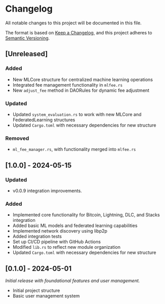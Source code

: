 # Changelog

All notable changes to this project will be documented in this file.

The format is based on [Keep a Changelog](https://keepachangelog.com/en/1.0.0/),
and this project adheres to [Semantic Versioning](https://semver.org/spec/v2.0.0.html).

## [Unreleased]

### Added

- New MLCore structure for centralized machine learning operations
- Integrated fee management functionality in `mlfee.rs`
- New `adjust_fee` method in DAORules for dynamic fee adjustment

### Updated

- Updated `system_evaluation.rs` to work with new MLCore and FederatedLearning structures
- Updated `Cargo.toml` with necessary dependencies for new structure

### Removed

- `ml_fee_manager.rs`, with functionality merged into `mlfee.rs`

## [1.0.0] - 2024-05-15

### Updated

- v0.0.9 integration improvements.

### Added

- Implemented core functionality for Bitcoin, Lightning, DLC, and Stacks integration
- Added basic ML models and federated learning capabilities
- Implemented network discovery using libp2p
- Added integration tests
- Set up CI/CD pipeline with GitHub Actions
- Modified `lib.rs` to reflect new module organization
- Updated `Cargo.toml` with necessary dependencies for new structure

## [0.1.0] - 2024-05-01

*Initial release with foundational features and user management.*

- Initial project structure
- Basic user management system